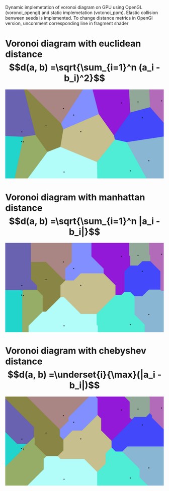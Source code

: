 Dynamic implemetation of voronoi diagram on GPU using OpenGL (voronoi_opengl) and static implemetation (votonoi_ppm). Elastic collision benween seeds is implemented. To change distance metrics in OpenGl version, uncomment corresponding line in fragment shader

# Voronoi diagram with euclidean distance $$d(a, b) =\sqrt{\sum_{i=1}^n (a_i - b_i)^2}$$
![alt text](https://github.com/tubulocristate/voronoi/blob/main/euclidean.jpg?raw=true)


# Voronoi diagram with manhattan distance $$d(a, b) =\sqrt{\sum_{i=1}^n |a_i - b_i|}$$
![alt text](https://github.com/tubulocristate/voronoi/blob/main/manhattan.jpg?raw=true)


# Voronoi diagram with chebyshev distance $$d(a, b) =\underset{i}{\max}(|a_i - b_i|)$$
![alt text](https://github.com/tubulocristate/voronoi/blob/main/chebyshev.jpg?raw=true)

